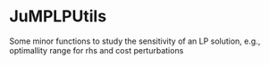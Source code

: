 # JuMPLPUtils
Some minor functions to study the sensitivity of an LP solution, e.g., optimallity range for rhs and cost perturbations
